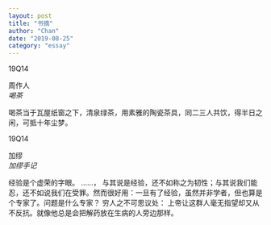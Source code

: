 ```yaml
---
layout: post
title: "书摘"
author: "Chan"
date: "2019-08-25"
category: "essay"
---
```


<div class="entries">
  <div id="19Q14" class="entry book">
     <span class="time">19Q14</span>
     <span class="left"></span>
     <span class="middle"><p><span>周作人</span><br><span><i>喝茶</i></span></p></span>
     <span class="right"><p>喝茶当于瓦屋纸窗之下，清泉绿茶，用素雅的陶瓷茶具，同二三人共饮，得半日之闲，可抵十年尘梦。</p></span>
  </div>
</div>

<div class="entries">
  <div id="19Q14-1" class="entry book">
     <span class="time">19Q14</span>
     <span class="left"></span>
     <span class="middle"><p><span>加缪</span><br><span><i>加缪手记</i></span></p></span>
     <span class="right"><p>经验是个虚荣的字眼。 ……， 与其说是经验，还不如称之为韧性；与其说我们能忍，还不如说我们在受罪。然而很好用：一旦有了经验，虽然并非学者，但也算是个专家了。问题是什么专家？ 穷人之不可思议处： 上帝让这群人毫无指望却又从不反抗。就像他总是会把解药放在生病的人旁边那样。</p></span>
  </div>
</div>
